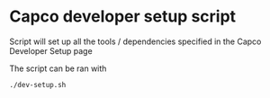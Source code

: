 # Capco developer setup script

Script will set up all the tools / dependencies specified in the Capco Developer Setup page

The script can be ran with 
```
./dev-setup.sh
```
